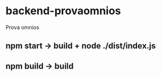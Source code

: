 # backend-provaomnios
Prova omnios

## npm start -> build + node ./dist/index.js

## npm build -> build

